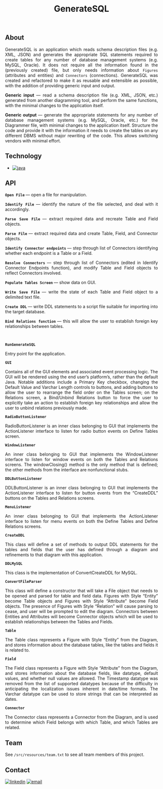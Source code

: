 <!-- GenerateSQL -->
<br />
<h1 align="center">GenerateSQL</h3>
<br />

<!-- ABOUT -->
## About

<div align="justify">
  
GenerateSQL is an application which reads schema description files (e.g. XML, JSON) and generates the appropriate SQL statements required to create tables for any number of database management systems (e.g. MySQL, Oracle). It does not require all the information found in the (previously created) file, but only needs information about `Figures` (attributes and entities) and `Connectors` (connections). GenerateSQL was created and refactored to make it as reusable and extensible as possible, with the addition of providing generic input and output.

<strong> Generic input </strong> — read a schema description file (e.g. XML, JSON, etc.) generated from another diagramming tool, and perform the same functions, with the minimal changes to the application itself.

<strong> Generic output </strong> — generate the appropriate statements for any number of database management systems (e.g. MySQL, Oracle, etc.) for the Diagrammer file, with minimal changes to the application itself.
Structure the code and provide it with the information it needs to create the tables on any different DBMS without major rewriting of the code. This allows switching vendors with minimal effort.

</div>

<!-- TECHNOLOGY -->
## Technology

* [![java][java]][java-url]

<!-- API -->
## API

<div align="justify">
  
  <strong> `Open File` </strong> — open a file for manipulation.
  
  <strong> `Identify File` </strong> — identify the nature of the file selected, and deal with it accordingly.
  
  <strong> `Parse Save File` </strong> — extract required data and recreate Table and Field objects.
  
  <strong> `Parse File` </strong> — extract required data and create Table, Field, and Connector objects.
  
  <strong> `Identify Connector endpoints` </strong> — step through list of Connectors identifying whether each endpoint is a Table or a Field.
  
  <strong> `Resolve Connectors` </strong> — step through list of Connectors (edited in Identify Connector Endpoints function), and modify Table and Field objects to reflect Connectors involved.
  
  <strong> `Populate Tables Screen` </strong> — show data on GUI.
  
  <strong> `Write Save File` </strong> — write the state of each Table and Field object to a delimited text file.
  
  <strong> `Create DDL` </strong> — write DDL statements to a script file suitable for importing into the target database.
  
  <strong> `Bind Relations function` </strong> — this will allow the user to establish foreign key relationships between tables.
  
<br />
  
<strong> `RunGenerateSQL` </strong>
  
Entry point for the application.
  
  
<strong> `GUI` </strong>
  
Contains all of the GUI elements and associated event processing logic. The GUI will be rendered using the end user’s platform’s, rather than the default Java. Notable additions include a Primary Key checkbox, changing the Default Value and Varchar Length controls to buttons, and adding buttons to allow the user to rearrange the field order on the Tables screen; on the Relations screen, a Bind/Unbind Relations button to force the user to explicitly take an action to establish foreign key relationships and allow the user to unbind relations previously made.
  
  
<strong> `RadioButtonListener` </strong>
  
RadioButtonListener is an inner class belonging to GUI that implements the ActionListener interface to listen for radio button events on Define Tables screen.
  

<strong> `WindowListener` </strong>
  
An inner class belonging to GUI that implements the WindowListener interface to listen for window events on both the Tables and Relations screens. The windowClosing() method is the only method that is defined; the other methods from the interface are nonfunctional stubs.
  
  
<strong> `DDLButtonListener` </strong>
  
DDLButtonListener is an inner class belonging to GUI that implements the ActionListener interface to listen for button events from the “CreateDDL” buttons on the Tables and Relations screens.
  
  
<strong> `MenuListener` </strong>
  
An inner class belonging to GUI that implements the ActionListener interface to listen for menu events on both the Define Tables and Define Relations screens.
  
  
<strong> `CreateDDL` </strong>
  
This class will define a set of methods to output DDL statements for the tables and fields that the user has defined through a diagram and refinements to that diagram with this application.
  

<strong> `DDLMySQL` </strong>
  
This class is the implementation of ConvertCreateDDL for MySQL.
  
  
<strong> `ConvertFileParser` </strong>
  
This class will define a constructor that will take a File object that needs to be opened and parsed for table and field data. Figures with Style “Entity” become Table objects and Figures with Style “Attribute” become Field objects. The presence of Figures with Style “Relation” will cause parsing to cease, and user will be prompted to edit the diagram. Connectors between Entities and Attributes will become Connector objects which will be used to establish relationships between the Tables and Fields.
  
  
<strong> `Table` </strong>
  
The Table class represents a Figure with Style “Entity” from the Diagram, and stores information about the database tables, like the tables and fields it is related to.
  
  
<strong> `Field` </strong>
  
The Field class represents a Figure with Style “Attribute” from the Diagram, and stores information about the database fields, like datatype, default values, and whether null values are allowed. The Timestamp datatype was removed from the list of supported datatypes because of the difficulty in anticipating the localization issues inherent in date/time formats. The Varchar datatype can be used to store strings that can be interpreted as dates.
  
  
<strong> `Connector` </strong>
  
The Connector class represents a Connector from the Diagram, and is used to determine which Field belongs with which Table, and which Tables are related.

<!-- TEAM -->
## Team

See `/src/resources/team.txt` to see all team members of this project.
    
<!-- CONTACT -->
## Contact

[![linkedin][linkedin]][linkedin-url]
[![email][email]][email-url]

<!-- MARKDOWN LINKS & IMAGES -->
<!-- https://www.markdownguide.org/basic-syntax/#reference-style-links -->
[linkedin]: https://img.shields.io/badge/-LinkedIn-black.svg?style=for-the-badge&logo=linkedin&colorB=555
[linkedin-url]: https://www.linkedin.com/in/jurajstefanic/
[email]: https://img.shields.io/badge/email-555?style=for-the-badge&logo=gmail&logoColor=white
[email-url]: mailto:jurajstefanic@outlook.com
[java]: https://img.shields.io/badge/java-E34F26?style=for-the-badge&logo=&logoColor=white
[java-url]: https://www.java.com/